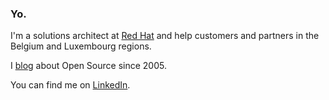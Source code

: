### Yo.

I'm a solutions architect at [Red Hat](https://www.redhat.com) and help customers and partners in the Belgium and Luxembourg regions.

I [blog](https://blog.wains.be) about Open Source since 2005.

You can find me on [LinkedIn](https://www.linkedin.com/in/sebastien-wains/).

<!--
**sebw/sebw** is a ✨ _special_ ✨ repository because its `README.md` (this file) appears on your GitHub profile.

Here are some ideas to get you started:

- 🔭 I’m currently working on ...
- 🌱 I’m currently learning ...
- 👯 I’m looking to collaborate on ...
- 🤔 I’m looking for help with ...
- 💬 Ask me about ...
- 📫 How to reach me: ...
- 😄 Pronouns: ...
- ⚡ Fun fact: ...
-->
